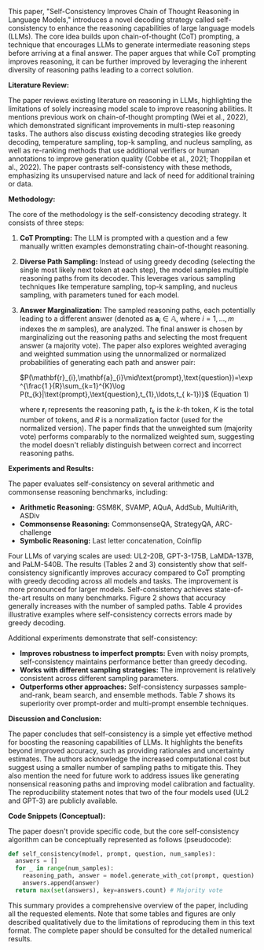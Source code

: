This paper, "Self-Consistency Improves Chain of Thought Reasoning in Language Models," introduces a novel decoding strategy called self-consistency to enhance the reasoning capabilities of large language models (LLMs).  The core idea builds upon chain-of-thought (CoT) prompting, a technique that encourages LLMs to generate intermediate reasoning steps before arriving at a final answer.  The paper argues that while CoT prompting improves reasoning, it can be further improved by leveraging the inherent diversity of reasoning paths leading to a correct solution.

**Literature Review:**

The paper reviews existing literature on reasoning in LLMs, highlighting the limitations of solely increasing model scale to improve reasoning abilities. It mentions previous work on chain-of-thought prompting (Wei et al., 2022), which demonstrated significant improvements in multi-step reasoning tasks.  The authors also discuss existing decoding strategies like greedy decoding, temperature sampling, top-k sampling, and nucleus sampling, as well as re-ranking methods that use additional verifiers or human annotations to improve generation quality (Cobbe et al., 2021; Thoppilan et al., 2022).  The paper contrasts self-consistency with these methods, emphasizing its unsupervised nature and lack of need for additional training or data.

**Methodology:**

The core of the methodology is the self-consistency decoding strategy.  It consists of three steps:

1. **CoT Prompting:**  The LLM is prompted with a question and a few manually written examples demonstrating chain-of-thought reasoning.

2. **Diverse Path Sampling:** Instead of using greedy decoding (selecting the single most likely next token at each step), the model samples multiple reasoning paths from its decoder.  This leverages various sampling techniques like temperature sampling, top-k sampling, and nucleus sampling, with parameters tuned for each model.

3. **Answer Marginalization:** The sampled reasoning paths, each potentially leading to a different answer (denoted as  $\mathbf{a}_{i} \in \mathbb{A}$, where  $i = 1, \dots, m$ indexes the  $m$ samples), are analyzed. The final answer is chosen by marginalizing out the reasoning paths and selecting the most frequent answer (a majority vote).  The paper also explores weighted averaging and weighted summation using the unnormalized or normalized probabilities of generating each path and answer pair:

   $P(\mathbf{r}_{i},\mathbf{a}_{i}\mid\text{prompt},\text{question})=\exp^{\frac{1 }{R}\sum_{k=1}^{K}\log P(t_{k}|\text{prompt},\text{question},t_{1},\ldots,t_{ k-1})}$ (Equation 1)

   where  $\mathbf{r}_{i}$ represents the reasoning path,  $t_{k}$ is the  $k$-th token,  $K$ is the total number of tokens, and  $R$ is a normalization factor (used for the normalized version).  The paper finds that the unweighted sum (majority vote) performs comparably to the normalized weighted sum, suggesting the model doesn't reliably distinguish between correct and incorrect reasoning paths.


**Experiments and Results:**

The paper evaluates self-consistency on several arithmetic and commonsense reasoning benchmarks, including:

* **Arithmetic Reasoning:** GSM8K, SVAMP, AQuA, AddSub, MultiArith, ASDiv
* **Commonsense Reasoning:** CommonsenseQA, StrategyQA, ARC-challenge
* **Symbolic Reasoning:** Last letter concatenation, Coinflip

Four LLMs of varying scales are used: UL2-20B, GPT-3-175B, LaMDA-137B, and PaLM-540B.  The results (Tables 2 and 3) consistently show that self-consistency significantly improves accuracy compared to CoT prompting with greedy decoding across all models and tasks.  The improvement is more pronounced for larger models.  Self-consistency achieves state-of-the-art results on many benchmarks.  Figure 2 shows that accuracy generally increases with the number of sampled paths. Table 4 provides illustrative examples where self-consistency corrects errors made by greedy decoding.

Additional experiments demonstrate that self-consistency:

* **Improves robustness to imperfect prompts:** Even with noisy prompts, self-consistency maintains performance better than greedy decoding.
* **Works with different sampling strategies:** The improvement is relatively consistent across different sampling parameters.
* **Outperforms other approaches:** Self-consistency surpasses sample-and-rank, beam search, and ensemble methods.  Table 7 shows its superiority over prompt-order and multi-prompt ensemble techniques.


**Discussion and Conclusion:**

The paper concludes that self-consistency is a simple yet effective method for boosting the reasoning capabilities of LLMs.  It highlights the benefits beyond improved accuracy, such as providing rationales and uncertainty estimates. The authors acknowledge the increased computational cost but suggest using a smaller number of sampling paths to mitigate this.  They also mention the need for future work to address issues like generating nonsensical reasoning paths and improving model calibration and factuality.  The reproducibility statement notes that two of the four models used (UL2 and GPT-3) are publicly available.

**Code Snippets (Conceptual):**

The paper doesn't provide specific code, but the core self-consistency algorithm can be conceptually represented as follows (pseudocode):

```python
def self_consistency(model, prompt, question, num_samples):
  answers = []
  for _ in range(num_samples):
    reasoning_path, answer = model.generate_with_cot(prompt, question) # Assumes a function to generate with CoT
    answers.append(answer)
  return max(set(answers), key=answers.count) # Majority vote

```

This summary provides a comprehensive overview of the paper, including all the requested elements.  Note that some tables and figures are only described qualitatively due to the limitations of reproducing them in this text format.  The complete paper should be consulted for the detailed numerical results.
